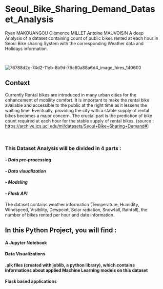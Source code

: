 # Seoul_Bike_Sharing_Demand_Dataset_Analysis
Ryan MAKOUANGOU Clémence MILLET Antoine MAUVOISIN
A deep Analysis of a dataset containing count of public bikes rented at each hour in Seoul Bike sharing System with the corresponding Weather data and Holidays information.

<br>

![76788d2c-74d2-11eb-8b9d-76c80a88a6d4_image_hires_140600](https://user-images.githubusercontent.com/103485196/205622972-d0545df3-c0a7-48bd-98b9-418fa4b8f03b.jpg)

## Context

Currently Rental bikes are introduced in many urban cities for the enhancement of mobility comfort. It is important to make the rental bike available and accessible to the public at the right time as it lessens the waiting time. Eventually, providing the city with a stable supply of rental bikes becomes a major concern. The crucial part is the prediction of bike count required at each hour for the stable supply of rental bikes.
(source : https://archive.ics.uci.edu/ml/datasets/Seoul+Bike+Sharing+Demand#)

<br>

### This Dataset Analysis will be divided in 4 parts :

#### *- Data pre-processing*
#### *- Data visualization*
#### *- Modeling*
#### *- Flask  API*

The dataset contains weather information (Temperature, Humidity, Windspeed, Visibility, Dewpoint, Solar radiation, Snowfall, Rainfall), the number of bikes rented per hour and date information.

## In this Python Project, you will find :

#### A Jupyter Notebook
#### Data Visualizations
#### .plk files (created with joblib, a python library), which contains informations about applied Machine Learning models on this dataset
#### Flask based applications
